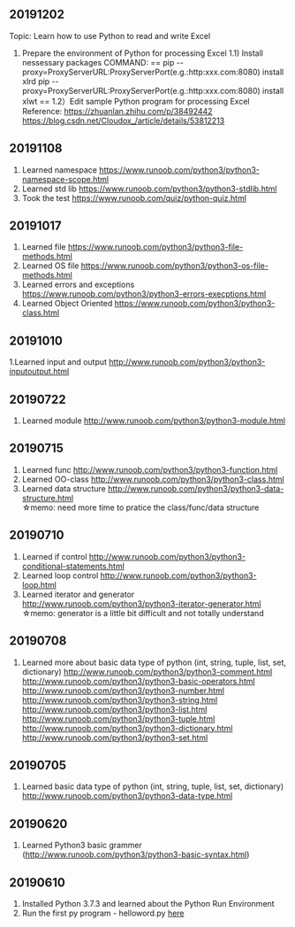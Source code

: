 ## 20191202
Topic: Learn how to use Python to read and write Excel
1. Prepare the environment of Python for processing Excel
1.1) Install nessessary packages
COMMAND:
==
pip --proxy=ProxyServerURL:ProxyServerPort(e.g.:http:xxx.com:8080) install xlrd
pip --proxy=ProxyServerURL:ProxyServerPort(e.g.:http:xxx.com:8080) install xlwt
==
1.2）Edit sample Python program for processing Excel
Reference:
https://zhuanlan.zhihu.com/p/38492442
https://blog.csdn.net/Cloudox_/article/details/53812213

## 20191108
1. Learned namespace
https://www.runoob.com/python3/python3-namespace-scope.html
2. Learned std lib
https://www.runoob.com/python3/python3-stdlib.html
3. Took the test
https://www.runoob.com/quiz/python-quiz.html

## 20191017
1. Learned file
https://www.runoob.com/python3/python3-file-methods.html
2. Learned OS file
https://www.runoob.com/python3/python3-os-file-methods.html
3. Learned errors and exceptions
https://www.runoob.com/python3/python3-errors-execptions.html
4. Learned Object Oriented
https://www.runoob.com/python3/python3-class.html


## 20191010
1.Learned input and output 
http://www.runoob.com/python3/python3-inputoutput.html

## 20190722
1. Learned module
http://www.runoob.com/python3/python3-module.html <br>

## 20190715
1. Learned func
http://www.runoob.com/python3/python3-function.html <br>
2. Learned OO-class
http://www.runoob.com/python3/python3-class.html <br>
3. Learned data structure
http://www.runoob.com/python3/python3-data-structure.html<br>
☆memo: need more time to pratice the class/func/data structure

## 20190710
1. Learned if control
http://www.runoob.com/python3/python3-conditional-statements.html <br>
2. Learned loop control
http://www.runoob.com/python3/python3-loop.html <br>
3. Learned iterator and generator
http://www.runoob.com/python3/python3-iterator-generator.html <br>
☆memo: generator is a little bit difficult and not totally understand 

## 20190708
1. Learned more about basic data type of python (int, string, tuple, list, set, dictionary)
http://www.runoob.com/python3/python3-comment.html <br>
http://www.runoob.com/python3/python3-basic-operators.html <br> 
http://www.runoob.com/python3/python3-number.html <br>
http://www.runoob.com/python3/python3-string.html <br>
http://www.runoob.com/python3/python3-list.html <br>
http://www.runoob.com/python3/python3-tuple.html <br>
http://www.runoob.com/python3/python3-dictionary.html <br> 
http://www.runoob.com/python3/python3-set.html  <br>

## 20190705
1. Learned basic data type of python (int, string, tuple, list, set, dictionary) <br>
http://www.runoob.com/python3/python3-data-type.html

## 20190620
1. Learned Python3 basic grammer <br>
   (http://www.runoob.com/python3/python3-basic-syntax.html)

## 20190610

1. Installed Python 3.7.3 and learned about the Python Run Environment
2. Run the first py program - helloword.py [here](https://github.com/liuyangvic/liuyangvic.github.io/blob/master/study%20python/helloworld.py)
